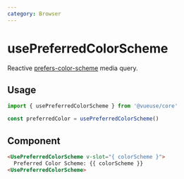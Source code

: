 ```yaml
---
category: Browser
---
```


# usePreferredColorScheme

Reactive [prefers-color-scheme](https://developer.mozilla.org/en-US/docs/Web/CSS/@media/prefers-color-scheme) media query.

## Usage

```js
import { usePreferredColorScheme } from '@vueuse/core'

const preferredColor = usePreferredColorScheme()
```

## Component

```html
<UsePreferredColorScheme v-slot="{ colorScheme }">
  Preferred Color Scheme: {{ colorScheme }}
<UsePreferredColorScheme>
```
